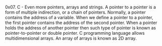 0x07. C - Even more pointers, arrays and strings.
A pointer to a pointer is a form of multiple indirection, or a chain of pointers. Normally, a pointer contains the address of a variable. When we define a pointer to a pointer, the first pointer contains the address of the second pointer.
When a pointer holds the address of another pointer then such type of pointer is known as pointer-to-pointer or double pointer.
C programming language allows multidimensional arrays.
An array of arrays is known as 2D array.
